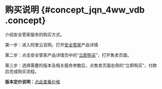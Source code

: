 # 购买说明 {#concept_jqn_4ww_vdb .concept}

介绍安全管家服务的购买方式。

第一步：进入阿里云官网，打开[安全管家](https://www.aliyun.com/product/sos?spm=5176.8142029.388261.112.cHBxqQ)产品详情

第二步：点击安全管家产品详情页中的“[立即购买](https://common-buy.aliyun.com/?commodityCode=mssp#/buy)”，打开售卖页面。

第三步：选择需要的版本及相关服务参数后，点售卖页面右侧的“立即购买”，付款后完成购买流程。

**版本定价说明：**[点此查看价格](https://common-buy.aliyun.com/?commodityCode=yingji#/buy)

